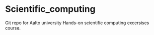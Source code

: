# Scientific_computing

Git repo for Aalto university Hands-on scientific computing excersises course.
